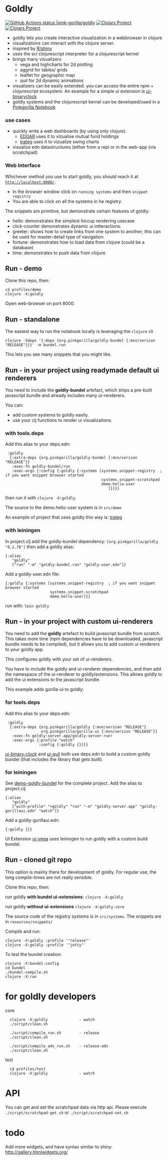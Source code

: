 # Goldly 
[![GitHub Actions status |pink-gorilla/goldly](https://github.com/pink-gorilla/goldly/workflows/CI/badge.svg)](https://github.com/pink-gorilla/goldly/actions?workflow=CI)
[![Clojars Project](https://img.shields.io/clojars/v/org.pinkgorilla/goldly.svg)](https://clojars.org/org.pinkgorilla/goldly)
[![Clojars Project](https://img.shields.io/clojars/v/org.pinkgorilla/goldly-bundel.svg)](https://clojars.org/org.pinkgorilla/goldly-bundel)

- goldly lets you create interactive visualization in a webbrowser in clojure
- visualizations can interact with the clojure server.
- inspired by [R/shiny](https://shiny.rstudio.com/)
- uses the sci clojurescript interpreter for a clojurescript kernel
- brings many visualizers 
  - vega and highcharts for 2d plotting
  - aggrid for tables/ grids
  - leaflet for geographic map
  - quil for 2d dynamic animations
- visualizers can be easily extended. you can access the entire npm + clojurescript ecosystem.
  An example for a simple ui extension is [ui-binaryclock](https://github.com/pink-gorilla/ui-binary-clock)
- goldly systems and the clojurescript kernel can be developed/used in a [Pinkgorilla Notebook](https://github.com/pink-gorilla/notebook)

### use cases
- quickly write a web dashboards (by using only clojure). 
  - [EDGAR](https://github.com/clojure-quant/edgar) uses it to vizualise mutual fund holdings
  - [trateg](https://github.com/clojure-quant/trateg) uses it to vizualize swing charts
- visualize edn datastructures (either from a repl or in the web-app (via scratchpad) 


### Web Interface

Whichever method you use to start goldly, you should reach it at [`http://localhost:8000/`](http://localhost:8000/).

- In the browser window click on `running systems` and then `snippet registry`
- You are able to click on all the systems in he registry.

The snippets are primitive, but demonstrate certain features of goldly:
- hello: demonstrates the simplest hiccup rendering usecase
- click-counter demonstrates dynamic ui intteractions.
- greeter: shows how to create links from one system to another; this can be 
  used for master-detail type of navigation.
- fortune: demonstrates how to load data from clojure (could be a database)
- time: demonstrates to push data from clojure

## Run - demo

Clone this repo, then:

```
cd profiles/demo
clojure -X:goldly
```

Open web-browser on port 8000.


## Run - standalone 

The easiest way to run the notebook locally is leveraging the `clojure` cli

```
clojure -Sdeps '{:deps {org.pinkgorilla/goldly-bundel {:mvn/version "RELEASE"}}}' -m bundel.run
```

This lets you see many snippets that you might like.

## Run - in your project **using readymade default ui renderers**

You need to include the **goldly-bundel** artefact, which ships a pre-built javascript 
bundle and already includes many ui-renderers. 

You can:
- add custom systems to goldly easily.
- use your clj functions to render ui visualizations.

### with tools.deps

Add this alias to your deps.edn:
```
 :goldly
  {:extra-deps {org.pinkgorilla/goldly-bundel {:mvn/version "RELEASE"}}
   :exec-fn goldly-bundel/run
   :exec-args {:config {:goldly {:systems [systems.snippet-registry  ; if you want snippet browser started
                                           systems.snippet-scratchpad
                                           demo.hello-user
                                              ]}}}}
```
then run it with `clojure -X:goldly`.

The source to the demo.hello-user system is in `src/demo`

An example of project that uses goldly this way is: [trateg](https://github.com/clojure-quant/trateg)


### with leiningen

In project.clj add the goldly-bundel dependency: `[org.pinkgorilla/goldly "0.2.78"]`
then add a goldly alias:

```
{:alias
   "goldly"
   ["run" "-m" "goldly-bundel.run" "goldly-user.edn"]}

```
Add a goldly-user.edn file:
```
{:goldly {:systems [systems.snippet-registry  ; if you want snippet browser started
                    systems.snippet-scratchpad
                    demo.hello-user]}}
```

run with: `lein goldly`

## Run - in your  project **with custom ui-renderers**

You need to add the **goldly** artefact to build javascript bundle from scratch. 
This takes more time (npm dependencies have to be downloaded, javascript bundle needs to be compiled), 
but it allows you to add custom ui renderers to your goldly app.

This configures goldly with your set of ui-renderers.

You have to include the goldly and ui-renderer dependencies, and then add the
namespace of the ui-renderer to goldly/extensions. This allows goldly to 
add the ui extensions to the javascript bundle.

This example adds gorilla-ui to goldly:

### for tools.deps
Add this alias to your deps.edn:

```
 :goldly
  {:extra-deps {org.pinkgorilla/goldly {:mvn/version "RELEASE"}
                org.pinkgorilla/gorilla-ui {:mvn/version "RELEASE"}}
   :exec-fn goldly-server.app/goldly-server-run!
   :exec-args {:profile "watch"
               :config {:goldly {}}}}
```

[ui-binary-clock](https://github.com/pink-gorilla/ui-binary-clock) and
[ui-quil](https://github.com/pink-gorilla/ui-quil)
both use deps.edn to build a custom goldly bundel (that includes the library that gets built).

### for leiningen

See [demo-goldly-bundel](https://github.com/pink-gorilla/demo-goldly-bundel) for the complete project.
Add the alias to project.clj
```
{:alias
   "goldly"
   ["with-profile" "+goldly" "run" "-m" "goldly-server.app" "goldly-gorillaui.edn" "watch"]}

```
Add a goldly-gorillaui.edn:
```
{:goldly {}}
```

UI Extension [ui-vega](https://github.com/pink-gorilla/ui-vega) uses leiningen to run
goldly with a custom build bundel.

## Run - cloned git repo

This option is mainly there for development of goldly. 
For regular use, the long compile-times are not really sensible.

Clone this repo, then:

run goldly **with bundel ui-extensions**: `clojure -X:goldly`

run goldly **without ui-extensions** `clojure -X:goldly-core`

The source code of the registry systems is in `src/systems`.
The snippets are in `resources/snippets/`


Compile and run:

```
clojure -X:goldly :profile '"release"'
clojure -X:goldly :profile '"jetty"'
```

To test the bundel creation:
```
clojure -X:bundel-config
cd bundel
./bundel-compile.sh
clojure -X:run
```

# for goldly developers

core
```
  clojure -X:goldly              - watch
  ./script/clean.sh

  ./script/compile_run.sh        - release
  ./script/clean.sh

  ./script/compile_adv_run.sh    - release-adv
  ./script/clean.sh
```

test
```
  cd profiles/test
  clojure -X:goldly              - watch
```

# API

You can get and set the scratchpad data via http api.
Please execute `./script/scratchpad-get.sh` or `./script/scratchpad-set.sh`

# todo

Add more widgets, and have syntax similar to shiny:
http://gallery.htmlwidgets.org/

